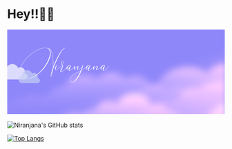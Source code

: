 # Hey!!👋🏾
![image](https://github.com/Niranjana123-art/Niranjana/blob/main/Niranjana.png)

![Niranjana's GitHub stats](https://github-readme-stats.vercel.app/api?username=Niranjana123-art&show_icons=true&theme=merko)

[![Top Langs](https://github-readme-stats.vercel.app/api/top-langs/?username=-Niranjana123-art)](https://github.com/Niranjana123-art/github-readme-stats)
